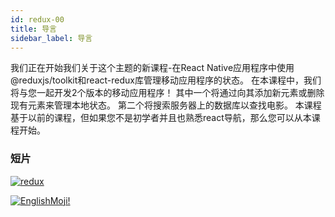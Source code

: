 ```yaml
---
id: redux-00
title: 导言
sidebar_label: 导言
---
```


我们正在开始我们关于这个主题的新课程-在React Native应用程序中使用@reduxjs/toolkit和react-redux库管理移动应用程序的状态。 在本课程中，我们将与您一起开发2个版本的移动应用程序！ 其中一个将通过向其添加新元素或删除现有元素来管理本地状态。 第二个将搜索服务器上的数据库以查找电影。 本课程基于以前的课程，但如果您不是初学者并且也熟悉react导航，那么您可以从本课程开始。

### 短片
[![redux](/img/redux/00.gif)](https://youtu.be/KaKiJrVCUrw)

[![EnglishMoji!](/img/logo/englishmoji.png)](https://apps.apple.com/kz/app/englishmoji/id6450254885)
